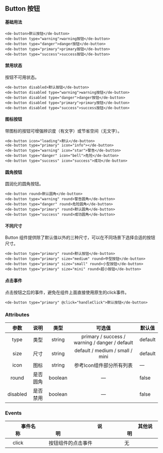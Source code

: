 ## Button 按钮
#### 基础用法
<button-exam1></button-exam1>

```vue
<de-button>默认按钮</de-button>
<de-button type="warning">warning按钮</de-button>
<de-button type="danger">danger按钮</de-button>
<de-button type="primary">primary按钮</de-button>
<de-button type="success">success按钮</de-button>
```
#### 禁用状态

按钮不可用状态。

<button-exam2></button-exam2>

```vue
<de-button disabled>默认按钮</de-button>
<de-button disabled type="warning">warning按钮</de-button>
<de-button disabled type="danger">danger按钮</de-button>
<de-button disabled type="primary">primary按钮</de-button>
<de-button disabled type="success">success按钮</de-button>
```

#### 图标按钮

 带图标的按钮可增强辨识度（有文字）或节省空间（无文字）。 

<button-exam3></button-exam3>

```vue
<de-button icon="loading">默认</de-button>
<de-button type="primary" icon="info"></de-button>
<de-button type="warning" icon="star">警告</de-button>
<de-button type="danger" icon="bell">危险</de-button>
<de-button type="success" icon="success">成功</de-button>
```



#### 圆角按钮

圆润化的圆角按钮。

<button-exam4></button-exam4>

```vue
<de-button round>默认圆角</de-button>
<de-button type="warning" round>警告圆角</de-button>
<de-button type="danger" round>危险圆角</de-button>
<de-button type="primary" round>默认圆角</de-button>
<de-button type="success" round>成功圆角</de-button>
```



#### 不同尺寸

 Button 组件提供除了默认值以外的三种尺寸，可以在不同场景下选择合适的按钮尺寸。 

<button-exam5></button-exam5>

```vue
<de-button type="primary" round>默认按钮</de-button>
<de-button type="primary" size="medium" round>中型按钮</de-button>
<de-button type="primary" size="small" round>小型按钮</de-button>
<de-button type="primary" size="mini" round>超小按钮</de-button>
```

#### 点击事件

点击按钮之后的事件，避免在组件上面直接使用原生的click事件。

<button-exam6></button-exam6>

```vue
<de-button type="primary" @click="handleClick">默认按钮</de-button>
```
### Attributes

| 参数                         | 说明 | 类型   | 可选值                                         | 默认值  |
| :--------------------------: | :--: | :----: | :--------------------------------------------: | ------- |
|type | 类型 | string | primary / success / warning / danger / default | default |
| size | 尺寸 | string | default / medium / small / mini | default |
| icon | 图标 | string | 参考Icon组件部分所有列表 | — |
| round | 是否圆角 | boolean | — | false |
| disabled | 是否禁用 | boolean | — | false |

### Events

| &nbsp;&nbsp;&nbsp;&nbsp;&nbsp;&nbsp;&nbsp;&nbsp;事件名称&nbsp;&nbsp;&nbsp;&nbsp;&nbsp;&nbsp;&nbsp;&nbsp; | &nbsp;&nbsp;&nbsp;&nbsp;&nbsp;&nbsp;&nbsp;&nbsp;&nbsp;&nbsp;&nbsp;&nbsp;&nbsp;&nbsp;&nbsp;&nbsp;&nbsp;&nbsp;&nbsp;&nbsp;&nbsp;&nbsp;&nbsp;&nbsp;&nbsp;&nbsp;&nbsp;&nbsp;&nbsp;&nbsp;&nbsp;&nbsp;说明&nbsp;&nbsp;&nbsp;&nbsp;&nbsp;&nbsp;&nbsp;&nbsp;&nbsp;&nbsp;&nbsp;&nbsp;&nbsp;&nbsp;&nbsp;&nbsp;&nbsp;&nbsp;&nbsp;&nbsp;&nbsp;&nbsp;&nbsp;&nbsp;&nbsp;&nbsp;&nbsp;&nbsp;&nbsp;&nbsp;&nbsp;&nbsp;           | &nbsp;&nbsp;&nbsp;&nbsp;&nbsp;&nbsp;&nbsp;&nbsp;&nbsp;&nbsp;&nbsp;&nbsp;其他说明&nbsp;&nbsp;&nbsp;&nbsp;&nbsp;&nbsp;&nbsp;&nbsp;&nbsp;&nbsp;&nbsp;&nbsp; |
| -------- | -------------- | -------- |
| &nbsp;&nbsp;&nbsp;&nbsp;click&nbsp;&nbsp;&nbsp;&nbsp;    | &nbsp;&nbsp;&nbsp;&nbsp;按钮组件的点击事件&nbsp;&nbsp;&nbsp;&nbsp; | &nbsp;&nbsp;&nbsp;&nbsp;无&nbsp;&nbsp;&nbsp;&nbsp;       |
